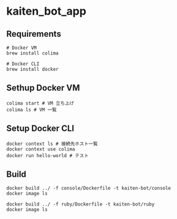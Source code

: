 # kaiten_bot_app

## Requirements

```
# Docker VM
brew install colima
```

```
# Docker CLI
brew install docker
```

## Sethup Docker VM

```
colima start # VM 立ち上げ
colima ls # VM 一覧
```

## Setup Docker CLI

```
docker context ls # 接続先ホスト一覧
docker context use colima
docker run hello-world # テスト
```

## Build

```
docker build ../ -f console/Dockerfile -t kaiten-bot/console
docker image ls
```

```
docker build ../ -f ruby/Dockerfile -t kaiten-bot/ruby
docker image ls
```
